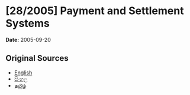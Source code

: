 # [28/2005] Payment and Settlement Systems

**Date:** 2005-09-20

## Original Sources

- [English](https://documents.gov.lk/view/acts/2005/9/28-2005_E.pdf)
- [සිංහල](https://documents.gov.lk/view/acts/2005/9/28-2005_S.pdf)
- [தமிழ்](https://documents.gov.lk/view/acts/2005/9/28-2005_T.pdf)
